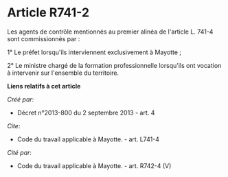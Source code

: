 # Article R741-2

Les agents de contrôle mentionnés au premier alinéa de l'article L. 741-4 sont commissionnés par : 

1° Le préfet lorsqu'ils interviennent exclusivement à Mayotte ; 

2° Le ministre chargé de la formation professionnelle lorsqu'ils ont vocation à intervenir sur l'ensemble du territoire.

**Liens relatifs à cet article**

_Créé par_:

  - Décret n°2013-800 du 2 septembre 2013 - art. 4

_Cite_:

  - Code du travail applicable à Mayotte. - art. L741-4

_Cité par_:

  - Code du travail applicable à Mayotte. - art. R742-4 (V)
